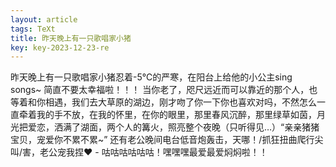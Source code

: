 ```yaml
---
layout: article
tags: TeXt
title: 昨天晚上有一只歌唱家小猪
key: key-2023-12-23-re
---
```


昨天晚上有一只歌唱家小猪忍着-5℃的严寒，在阳台上给他的小公主sing songs~ 简直不要太幸福啦！！！<!--more-->
当你老了，咫尺远近而可以靠近的那个人，也等着和你相遇，我们去大草原的湖边，刚才吻了你一下你也喜欢对吗，不然怎么一直牵着我的手不放，在我的怀里，在你的眼里，那里春风沉醉，那里绿草如茵，月光把爱恋，洒满了湖面，两个人的篝火，照亮整个夜晚（只听得见…）“亲亲猪猪宝贝，宠爱你不累不累~”
还有老公晚间电台低音炮轰击，天哪！/抓狂扭曲爬行尖叫/害，老公宠我捏❤ - 咕咕咕咕咕咕！嘿嘿嘿最爱最爱焖焖啦！！

